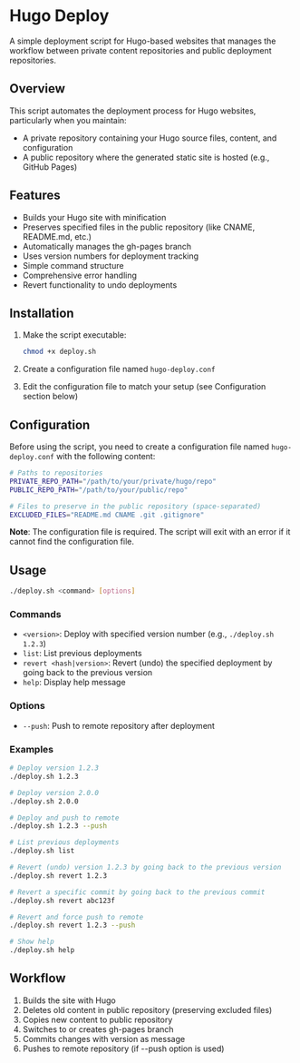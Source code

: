 # Hugo Deploy

A simple deployment script for Hugo-based websites that manages the workflow between private content repositories and public deployment repositories.

## Overview

This script automates the deployment process for Hugo websites, particularly when you maintain:
- A private repository containing your Hugo source files, content, and configuration
- A public repository where the generated static site is hosted (e.g., GitHub Pages)

## Features

- Builds your Hugo site with minification
- Preserves specified files in the public repository (like CNAME, README.md, etc.)
- Automatically manages the gh-pages branch
- Uses version numbers for deployment tracking
- Simple command structure
- Comprehensive error handling
- Revert functionality to undo deployments

## Installation

1. Make the script executable:
   ```bash
   chmod +x deploy.sh
   ```

2. Create a configuration file named `hugo-deploy.conf`

3. Edit the configuration file to match your setup (see Configuration section below)

## Configuration

Before using the script, you need to create a configuration file named `hugo-deploy.conf` with the following content:
   ```bash
   # Paths to repositories
   PRIVATE_REPO_PATH="/path/to/your/private/hugo/repo"
   PUBLIC_REPO_PATH="/path/to/your/public/repo"

   # Files to preserve in the public repository (space-separated)
   EXCLUDED_FILES="README.md CNAME .git .gitignore"
   ```

**Note**: The configuration file is required. The script will exit with an error if it cannot find the configuration file.

## Usage

```bash
./deploy.sh <command> [options]
```

### Commands

- `<version>`: Deploy with specified version number (e.g., `./deploy.sh 1.2.3`)
- `list`: List previous deployments
- `revert <hash|version>`: Revert (undo) the specified deployment by going back to the previous version
- `help`: Display help message

### Options

- `--push`: Push to remote repository after deployment

### Examples

```bash
# Deploy version 1.2.3
./deploy.sh 1.2.3

# Deploy version 2.0.0
./deploy.sh 2.0.0

# Deploy and push to remote
./deploy.sh 1.2.3 --push

# List previous deployments
./deploy.sh list

# Revert (undo) version 1.2.3 by going back to the previous version
./deploy.sh revert 1.2.3

# Revert a specific commit by going back to the previous commit
./deploy.sh revert abc123f

# Revert and force push to remote
./deploy.sh revert 1.2.3 --push

# Show help
./deploy.sh help
```

## Workflow

1. Builds the site with Hugo
2. Deletes old content in public repository (preserving excluded files)
3. Copies new content to public repository
4. Switches to or creates gh-pages branch
5. Commits changes with version as message
6. Pushes to remote repository (if --push option is used)
